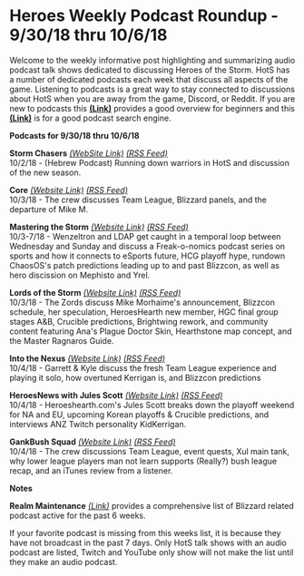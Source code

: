# Heroes Weekly Podcast Roundup - 9/30/18 thru 10/6/18

Welcome to the weekly informative post highlighting and summarizing audio podcast talk shows dedicated to discussing Heroes of the Storm.  HotS has a number of dedicated podcasts each week that discuss all aspects of the game.  Listening to podcasts is a great way to stay connected to discussions about HotS when you are away from the game, Discord, or Reddit.  If you are new to podcasts this [**(Link)**](https://www.wired.com/story/podcasts-beginners-guide/) provides a good overview for beginners and this [**(Link)**](https://www.listennotes.com/) is for a good podcast search engine.  

**Podcasts for 9/30/18 thru 10/6/18**

**Storm Chasers** [*(WebSite Link)*](https://stormchasers.podbean.com/)  [*(RSS Feed)*](https://www.listennotes.com/c/r/94b39872def14f60a733682c5e8a55fe)  
10/2/18 - (Hebrew Podcast)  Running down warriors in HotS and discussion of the new season.

**Core** [*(Website Link)*](https://www.frogpants.com/core) [*(RSS Feed)*](https://www.listennotes.com/c/r/25975bad4c5f4b2f9b586f745abaf721)  
10/3/18 - The crew discusses Team League, Blizzard panels, and the departure of Mike M.

**Mastering the Storm** [*(Website Link)*](https://anchor.fm/mtsp)  [*(RSS Feed)*](https://www.listennotes.com/c/r/8fe671984b02448789d40402b455a580)  
10/3-7/18 - Wenzeltron and LDAP get caught in a temporal loop between Wednesday and Sunday and discuss a Freak-o-nomics podcast series on sports and how it connects to eSports future, HCG playoff hype, rundown ChaosOS's patch predictions leading up to and past Blizzcon, as well as hero discission on Mephisto and Yrel.

**Lords of the Storm** [*(Website Link)*](http://lordsofthestorm.libsyn.com/podcast?utm_source=listennotes.com&utm_campaign=Listen+Notes&utm_medium=website) [*(RSS Feed)*](https://www.listennotes.com/c/r/d9650bf3799e403484f1f55c8c8e21ad)  
10/3/18 - The Zords discuss Mike Morhaime's announcement, Blizzcon schedule, her speculation, HeroesHearth new member, HGC final group stages A&B, Crucible predictions, Brightwing rework, and community content featuring Ana's Plague Doctor Skin, Hearthstone map concept, and the Master Ragnaros Guide.

**Into the Nexus** [*(Website Link)*](http://amove.tv/itnblog/?utm_source=listennotes.com&utm_campaign=Listen+Notes&utm_medium=website) [*(RSS Feed)*](https://www.listennotes.com/c/r/8f140829b53e47a794b068f35144d9cc)  
10/4/18 - Garrett & Kyle discuss the fresh Team League experience and playing it solo, how overtuned Kerrigan is, and Blizzcon predictions

**HeroesNews with Jules Scott** [*(Website Link)*](https://heroesnewswithjulesscott.simplecast.fm/)  [*(RSS Feed)*](https://www.listennotes.com/c/r/42587291a4ba4f1797bc93028851a81b)  
10/4/18 - Heroeshearth.com's Jules Scott breaks down the playoff weekend for NA and EU, upcoming Korean playoffs & Crucible predictions, and interviews ANZ Twitch personality KidKerrigan. 

**GankBush Squad** [*(Website Link)*](http://www.gankbushsquad.com/?utm_source=listennotes.com&utm_campaign=Listen+Notes&utm_medium=website) [*(RSS Feed)*](https://www.listennotes.com/c/r/49bf051c12a44ecb9f76c027347b2d1a)  
10/4/18 - The crew discussions Team League, event quests, Xul main tank, why lower league players man not learn supports (Really?) bush league recap, and an iTunes review from a listener.

**Notes**  

**Realm Maintenance** [*(Link)*](https://realm-maintenance.com/) provides a comprehensive list of Blizzard related podcast active for the past 6 weeks.

If your favorite podcast is missing from this weeks list, it is because they have not broadcast in the past 7 days.
Only HotS talk shows with an audio podcast are listed, Twitch and YouTube only show will not make the list until they make an audio podcast.